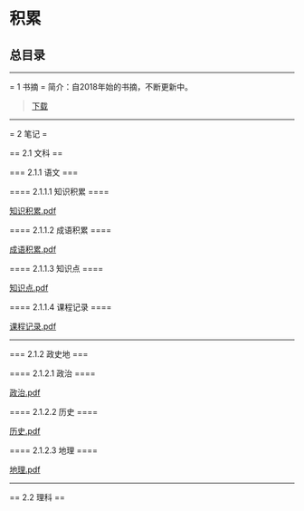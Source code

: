 # 积累
## 总目录
----


= 1 书摘 =
简介：自2018年始的书摘，不断更新中。
> [下载](https://github.com/legallchaperone/Accumulation/files/7358819/2.pdf)


----
= 2 笔记 =

== 2.1 文科 ==

=== 2.1.1 语文 ===

==== 2.1.1.1 知识积累 ====

[知识积累.pdf](https://github.com/legallchaperone/Accumulation/files/7358826/default.pdf)

==== 2.1.1.2 成语积累 ====

[成语积累.pdf](https://github.com/legallchaperone/Accumulation/files/7358828/default.pdf)

==== 2.1.1.3 知识点 ====

[知识点.pdf](https://github.com/legallchaperone/Accumulation/files/7358829/default.pdf)

==== 2.1.1.4 课程记录 ====

[课程记录.pdf](https://github.com/legallchaperone/Accumulation/files/7358830/default.pdf)

----

=== 2.1.2 政史地 ===

==== 2.1.2.1 政治 ====

[政治.pdf](https://github.com/legallchaperone/Accumulation/files/7358831/default.pdf)

==== 2.1.2.2 历史 ====

[历史.pdf](https://github.com/legallchaperone/Accumulation/files/7358832/default.pdf)

==== 2.1.2.3 地理 ====

[地理.pdf](https://github.com/legallchaperone/Accumulation/files/7358833/default.pdf)


----

== 2.2 理科 ==








